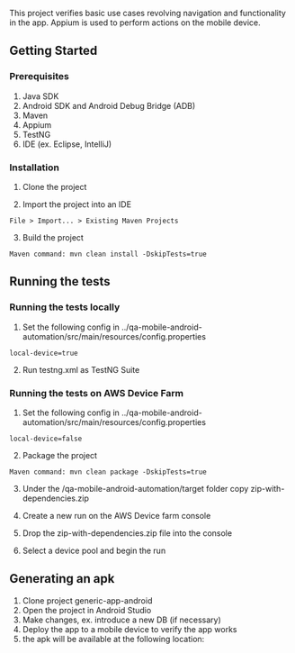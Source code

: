 

This project verifies basic use cases revolving navigation and functionality in the app. Appium is used to perform actions on the mobile device.



## Getting Started

### Prerequisites

1. Java SDK
2. Android SDK and Android Debug Bridge (ADB)
3. Maven
4. Appium
5. TestNG
6. IDE (ex. Eclipse, IntelliJ)


### Installation

1. Clone the project

2. Import the project into an IDE
```
File > Import... > Existing Maven Projects
```
3. Build the project
```
Maven command: mvn clean install -DskipTests=true
```

## Running the tests


### Running the tests locally

1. Set the following config in ../qa-mobile-android-automation/src/main/resources/config.properties

```
local-device=true
```

2. Run testng.xml as TestNG Suite

### Running the tests on AWS Device Farm

1. Set the following config in ../qa-mobile-android-automation/src/main/resources/config.properties

```
local-device=false
```

2. Package the project

```
Maven command: mvn clean package -DskipTests=true
```

3. Under the /qa-mobile-android-automation/target folder copy zip-with-dependencies.zip

4. Create a new run on the AWS Device farm console

5. Drop the zip-with-dependencies.zip file into the console

6. Select a device pool and begin the run


## Generating an apk
1. Clone project generic-app-android
2. Open the project in Android Studio
3. Make changes, ex. introduce a new DB (if necessary)
4. Deploy the app to a mobile device to verify the app works
5. the apk will be available at the following location:
```

```
